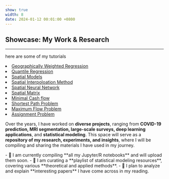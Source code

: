 ```yaml
---
show: true
width: 8
date: 2024-01-12 00:01:00 +0800
---
```


<div class="p-4">
    <h2>Showcase: My Work & Research</h2>
    <hr />
    <p>
        here are some of my tutorials
        <li><a href="https://shryshdshmkh.github.io/gwr-analysis/gwr.html">Geographically Weighted Regression</a></li>
       <li><a href="https://shryshdshmkh.github.io/gwr-analysis/quantile.html">Quantile Regression</a></li>
        <li><a href="spatial.html">Spatial Models</a></li>
        <li><a href="spatialinter.html">Spatial Interpoloation Method</a></li>
        <li><a href="spatialnn.html">Spatial Neural Network</a></li>
        <li><a href="spatialmatrix.html"> Spatial Matrix </a></li>
        <li><a href="mcf.html"> Minimal Cash flow </a></li>
        <li><a href="Shortest_path.html"> Shortest Path Problem</a></li>
        <li><a href="maximum_flow.html"> Maximum Flow Problem</a></li>
        <li><a href="Assignment_problem.html"> Assignment Problem</a></li>
        
        
         
Over the years, I have worked on <strong>diverse projects</strong>, ranging from <strong>COVID-19 prediction, MRI segmentation, large-scale surveys, deep learning applications</strong>, and <strong>statistical modeling</strong>. This space will serve as a <strong>repository of my research, experiments, and insights</strong>, where I will be compiling and sharing the materials I have used in my journey.
    </p>
</div>
- 📌 I am currently compiling **all my Jupyter/R notebooks** and will upload them soon.
- 📌 I am curating a **playlist of statistical modeling resources**, covering various **theoretical and applied methods**.
- 📌 I plan to analyze and explain **interesting papers** I have come across in my reading.
